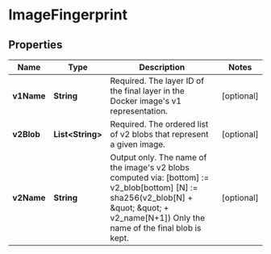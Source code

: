 # ImageFingerprint

## Properties
Name | Type | Description | Notes
------------ | ------------- | ------------- | -------------
**v1Name** | **String** | Required. The layer ID of the final layer in the Docker image&#x27;s v1 representation. |  [optional]
**v2Blob** | **List&lt;String&gt;** | Required. The ordered list of v2 blobs that represent a given image. |  [optional]
**v2Name** | **String** | Output only. The name of the image&#x27;s v2 blobs computed via:   [bottom] :&#x3D; v2_blob[bottom]   [N] :&#x3D; sha256(v2_blob[N] + \&quot; \&quot; + v2_name[N+1]) Only the name of the final blob is kept. |  [optional]
